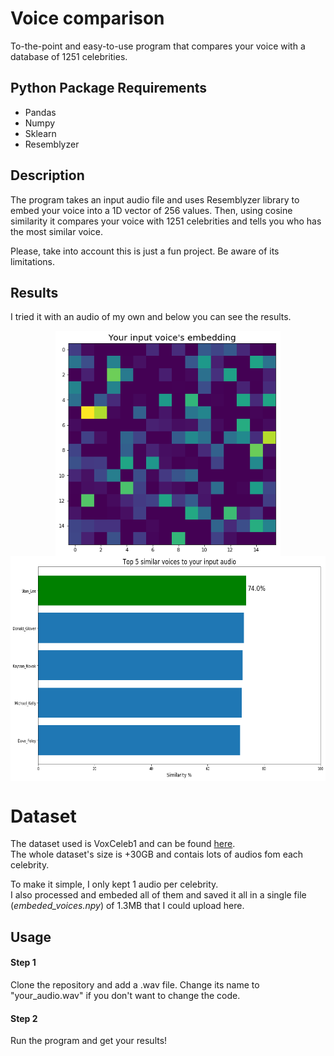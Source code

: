# Voice comparison

To-the-point and easy-to-use program that compares your voice with a database of 1251 celebrities.

## Python Package Requirements

- Pandas
- Numpy
- Sklearn
- Resemblyzer

## Description

The program takes an input audio file and uses Resemblyzer library to embed your voice into a 1D vector of 256 values.
Then, using cosine similarity it compares your voice with 1251 celebrities and tells you who has the most similar voice.

Please, take into account this is just a fun project. Be aware of its limitations.

## Results

I tried it with an audio of my own and below you can see the results.

<p align="center">
  <img align="center" src='./images/input_voice_embedding.png' width="360" height="360"> 
  <img align="center" src='./images/top5.png' width="640" height="360"> 
</p>


# Dataset

The dataset used is VoxCeleb1 and can be found [here](http://www.robots.ox.ac.uk/~vgg/data/voxceleb/vox1.html).       
The whole dataset's size is +30GB and contais lots of audios fom each celebrity.  

To make it simple, I only kept 1 audio per celebrity.       
I also processed and embeded all of them and saved it all in a single file (*embeded_voices.npy*) of 1.3MB that I could upload here.


## Usage

#### Step 1

Clone the repository and add a .wav file. Change its name to "your_audio.wav" if you don't want to change the code.

#### Step 2

Run the program and get your results!


